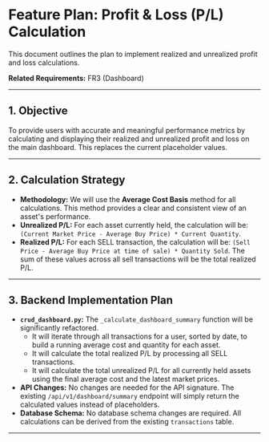# Feature Plan: Profit & Loss (P/L) Calculation

This document outlines the plan to implement realized and unrealized profit and loss calculations.

**Related Requirements:** FR3 (Dashboard)

---

## 1. Objective

To provide users with accurate and meaningful performance metrics by calculating and displaying their realized and unrealized profit and loss on the main dashboard. This replaces the current placeholder values.

---

## 2. Calculation Strategy

*   **Methodology:** We will use the **Average Cost Basis** method for all calculations. This method provides a clear and consistent view of an asset's performance.
*   **Unrealized P/L:** For each asset currently held, the calculation will be: `(Current Market Price - Average Buy Price) * Current Quantity`.
*   **Realized P/L:** For each SELL transaction, the calculation will be: `(Sell Price - Average Buy Price at time of sale) * Quantity Sold`. The sum of these values across all sell transactions will be the total realized P/L.

---

## 3. Backend Implementation Plan

*   **`crud_dashboard.py`:** The `_calculate_dashboard_summary` function will be significantly refactored.
    *   It will iterate through all transactions for a user, sorted by date, to build a running average cost and quantity for each asset.
    *   It will calculate the total realized P/L by processing all SELL transactions.
    *   It will calculate the total unrealized P/L for all currently held assets using the final average cost and the latest market prices.
*   **API Changes:** No changes are needed for the API signature. The existing `/api/v1/dashboard/summary` endpoint will simply return the calculated values instead of placeholders.
*   **Database Schema:** No database schema changes are required. All calculations can be derived from the existing `transactions` table.

---